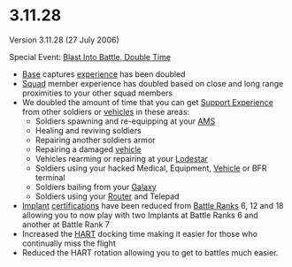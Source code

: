 # 3.11.28

Version 3.11.28 (27 July 2006)

Special Event:
[Blast Into Battle, Double Time](../archive/events/Blast_Into_Battle,_Double_Time.md)

- [Base](../locations/Facilities.md) captures [experience](../terminology/Experience.md)
  has been doubled
- [Squad](../terminology/Squad.md) member experience has doubled based on close
  and long range proximities to your other squad members
- We doubled the amount of time that you can get
  [Support Experience](../terminology/Support_Experience_Points.md) from other
  soldiers or [vehicles](../vehicles/index.md) in these areas:
  - Soldiers spawning and re-equipping at your
    [AMS](../vehicles/Advanced_Mobile_Station.md)
  - Healing and reviving soldiers
  - Repairing another soldiers armor
  - Repairing a damaged [vehicle](../vehicles/index.md)
  - Vehicles rearming or repairing at your [Lodestar](../vehicles/Lodestar.md)
  - Soldiers using your hacked Medical, Equipment,
    [Vehicle](../vehicles/index.md) or BFR terminal
  - Soldiers bailing from your [Galaxy](../vehicles/Galaxy.md)
  - Soldiers using your [Router](../vehicles/Router.md) and Telepad
- [Implant](../implants/index.md)
  [certifications](../certifications/Certification.md) have been reduced from
  [Battle Ranks](../terminology/Battle_Rank.md) 6, 12 and 18 allowing you to now
  play with two Implants at Battle Ranks 6 and another at Battle Rank 7
- Increased the [HART](../terminology/HART.md) docking time making it easier for
  those who continually miss the flight
- Reduced the HART rotation allowing you to get to battles much easier.
